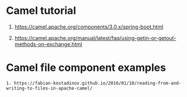 
# Camel tutorial 

1. https://camel.apache.org/components/3.0.x/spring-boot.html

2. https://camel.apache.org/manual/latest/faq/using-getin-or-getout-methods-on-exchange.html

# Camel file component examples

	1. https://fabian-kostadinov.github.io/2016/01/10/reading-from-and-writing-to-files-in-apache-camel/